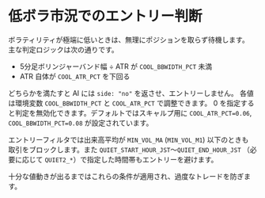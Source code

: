 # 低ボラ市況でのエントリー判断

ボラティリティが極端に低いときは、無理にポジションを取らず待機します。
主な判定ロジックは次の通りです。

- 5分足ボリンジャーバンド幅 ÷ ATR が `COOL_BBWIDTH_PCT` 未満
- ATR 自体が `COOL_ATR_PCT` を下回る

どちらかを満たすと AI には `side: "no"` を返させ、エントリーしません。
各値は環境変数 `COOL_BBWIDTH_PCT` と `COOL_ATR_PCT` で調整できます。
0 を指定すると判定を無効化できます。デフォルトではスキャルプ用に
`COOL_ATR_PCT=0.06`, `COOL_BBWIDTH_PCT=0.08` が設定されています。

エントリーフィルタでは出来高平均が `MIN_VOL_MA` (`MIN_VOL_M1`) 以下のときも
取引をブロックします。また `QUIET_START_HOUR_JST`～`QUIET_END_HOUR_JST`
（必要に応じて `QUIET2_*`）で指定した時間帯もエントリーを避けます。

十分な値動きが出るまではこれらの条件が適用され、過度なトレードを防ぎます。
